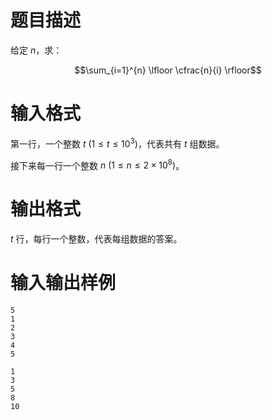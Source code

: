 # 题目描述

给定 $n$，求：

$$\sum_{i=1}^{n} \lfloor \cfrac{n}{i} \rfloor$$

# 输入格式

第一行，一个整数 $t~(1 \leq t \leq {10}^3)$，代表共有 $t$ 组数据。

接下来每一行一个整数 $n~(1 \leq n \leq 2 \times {10}^8)$。

# 输出格式

$t$ 行，每行一个整数，代表每组数据的答案。

# 输入输出样例

```input1
5
1
2
3
4
5
```

```output1
1
3
5
8
10
```

